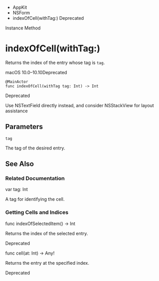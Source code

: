 

- AppKit
- NSForm
-  indexOfCell(withTag:) Deprecated

Instance Method

# indexOfCell(withTag:)

Returns the index of the entry whose tag is `tag`.

macOS 10.0–10.10Deprecated

``` source
@MainActor
func indexOfCell(withTag tag: Int) -> Int
```

Deprecated

Use NSTextField directly instead, and consider NSStackView for layout assistance

## Parameters 

`tag`  

The tag of the desired entry.

## See Also

### Related Documentation

var tag: Int

A tag for identifying the cell.

### Getting Cells and Indices

func indexOfSelectedItem() -> Int

Returns the index of the selected entry.

Deprecated

func cell(at: Int) -> Any!

Returns the entry at the specified index.

Deprecated

